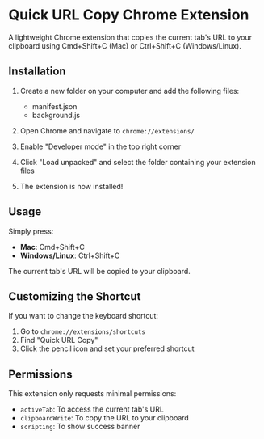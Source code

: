 # Quick URL Copy Chrome Extension

A lightweight Chrome extension that copies the current tab's URL to your clipboard using Cmd+Shift+C (Mac) or Ctrl+Shift+C (Windows/Linux).

## Installation

1. Create a new folder on your computer and add the following files:
   - manifest.json
   - background.js

2. Open Chrome and navigate to `chrome://extensions/`

3. Enable "Developer mode" in the top right corner

4. Click "Load unpacked" and select the folder containing your extension files

5. The extension is now installed!

## Usage

Simply press:
- **Mac**: Cmd+Shift+C
- **Windows/Linux**: Ctrl+Shift+C

The current tab's URL will be copied to your clipboard.

## Customizing the Shortcut

If you want to change the keyboard shortcut:
1. Go to `chrome://extensions/shortcuts`
2. Find "Quick URL Copy"
3. Click the pencil icon and set your preferred shortcut

## Permissions

This extension only requests minimal permissions:
- `activeTab`: To access the current tab's URL
- `clipboardWrite`: To copy the URL to your clipboard
- `scripting`: To show success banner
